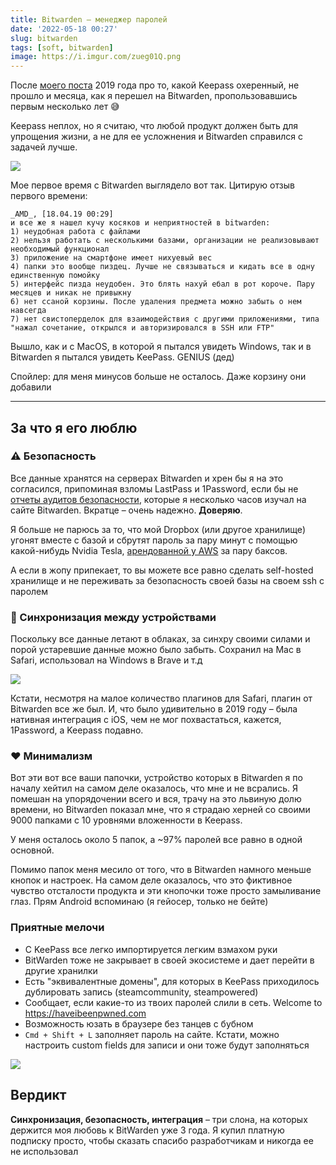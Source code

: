 ```yaml
---
title: Bitwarden – менеджер паролей
date: '2022-05-18 00:27'
slug: bitwarden
tags: [soft, bitwarden]
image: https://i.imgur.com/zueg01Q.png
---
```


После [моего поста](2019-02-12-keepass-free-password-manager.md) 2019 года про то, какой Keepass охеренный, не прошло и месяца, как я перешел на Bitwarden, пропользовавшись первым несколько лет 😅

Keepass неплох, но я считаю, что любой продукт должен быть для упрощения жизни, а не для ее усложнения и Bitwarden справился с задачей лучше.

![](https://i.imgur.com/2R1W9jd.jpg)

<!--truncate-->

Мое первое время с Bitwarden выглядело вот так. Цитирую отзыв первого времени:

```
_AMD_, [18.04.19 00:29]
и все же я нашел кучу косяков и неприятностей в bitwarden:
1) неудобная работа с файлами
2) нельзя работать с несколькими базами, организации не реализовывают необходимый функционал
3) приложение на смартфоне имеет нихуевый вес
4) папки это вообще пиздец. Лучше не связываться и кидать все в одну единственную помойку
5) интерфейс пизда неудобен. Это блять нахуй ебал в рот короче. Пару месяцев и никак не привыкну
6) нет ссаной корзины. После удаления предмета можно забыть о нем навсегда
7) нет свистоперделок для взаимодействия с другими приложениями, типа "нажал сочетание, открылся и авторизировался в SSH или FTP"
```

Вышло, как и с MacOS, в которой я пытался увидеть Windows, так и в Bitwarden я пытался увидеть KeePass. GENIUS (дед)

Спойлер: для меня минусов больше не осталось. Даже корзину они добавили

* * *

## За что я его люблю
### ⚠️ Безопасность
Все данные хранятся на серверах Bitwarden и хрен бы я на это согласился, припоминая взломы LastPass и 1Password, если бы не [отчеты аудитов безопасности](https://bitwarden.com/help/is-bitwarden-audited/), которые я несколько часов изучал на сайте Bitwarden. Вкратце – очень надежно. **Доверяю**.

Я больше не парюсь за то, что мой Dropbox (или другое хранилище) угонят вместе с базой и сбрутят пароль за пару минут с помощью какой-нибудь Nvidia Tesla, [арендованной у AWS](https://aws.amazon.com/ru/ec2/instance-types/p3/) за пару баксов.

А если в жопу припекает, то вы можете все равно сделать self-hosted хранилище и не переживать за безопасность своей базы на своем ssh с паролем

### 🔄 Синхронизация между  устройствами
Поскольку все данные летают в облаках, за синхру своими силами и порой устаревшие данные можно было забыть. Сохранил на Mac в Safari, использовал на Windows в Brave и т.д

![](https://bitwarden.com/static/bb4c0a8ba441933046babd8a7125dafa/e2ff5/hero.webp)

Кстати, несмотря на малое количество плагинов для Safari, плагин от Bitwarden все же был. И, что было удивительно в 2019 году – была нативная интеграция с iOS, чем не мог похвастаться, кажется, 1Password, а Keepass подавно.

### ❤️ Минимализм
Вот эти вот все ваши папочки, устройство которых в Bitwarden я по началу хейтил на самом деле оказалось, что мне и не всрались. Я помешан на упорядочении всего и вся, трачу на это львиную долю времени, но Bitwarden показал мне, что я страдаю херней со своими 9000 папками с 10 уровнями вложенности в Keepass.

У меня осталось около 5 папок, а ~97% паролей все равно в одной основной.

Помимо папок меня месило от того, что в Bitwarden намного меньше кнопок и настроек. На самом деле оказалось, что это фиктивное чувство отсталости продукта и эти кнопочки тоже просто замыливание глаз. Прям Android вспоминаю (я гейосер, только не бейте)


### Приятные мелочи
- С KeePass все легко импортируется легким взмахом руки
- BitWarden тоже не закрывает в своей экосистеме и дает перейти в другие хранилки
- Есть "эквивалентные домены", для которых в KeePass приходилось дублировать запись (steamcommunity, steampowered)
- Сообщает, если какие-то из твоих паролей слили в сеть. Welcome to https://haveibeenpwned.com
- Возможность юзать в браузере без танцев с бубном
- `Cmd + Shift + L` заполняет пароль на сайте. Кстати, можно настроить custom fields для записи и они тоже будут заполняться

![](https://i.imgur.com/ehKVhwY.gif)


## Вердикт
**Синхронизация, безопасность, интеграция** – три слона, на которых держится моя любовь к BitWarden уже 3 года. Я купил платную подписку просто, чтобы сказать спасибо разработчикам и никогда ее не использовал
